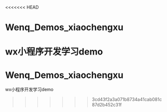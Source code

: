 <<<<<<< HEAD
# Wenq_Demos_xiaochengxu
wx小程序开发学习demo
=======
# Wenq_Demos_xiaochengxu
wx小程序开发学习demo
>>>>>>> 3cd43f2a3a071b8734a41cab081c87d2b452c31f
